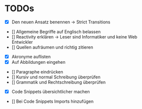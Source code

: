 # TODOs

- [x] Den neuen Ansatz benennen -> Strict Transitions
- [] Allgemeine Begriffe auf Englisch belassen
- [] Reactivity erklären -> Leser sind Informatiker und keine Web Entwickler
- [] Quellen aufräumen und richtig zitieren
- [x] Akronyme auflisten
- [x] Auf Abbildungen eingehen
- [] Paragraphe eindrücken
- [] Kursiv und normal Schreibung überprüfen
- [] Grammatik und Rechtschreibung überprüfen
- [x] Code Snippets übersichtlicher machen
- [] Bei Code Snippets Imports hinzufügen
